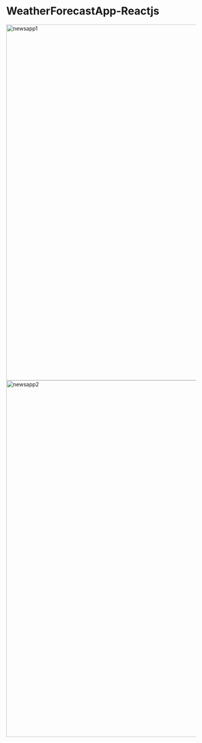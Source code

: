 # WeatherForecastApp-Reactjs
<img width="948" alt="newsapp1" src="https://github.com/user-attachments/assets/32208c34-3ea4-45bc-bd4e-66441007caa7">
<img width="950" alt="newsapp2" src="https://github.com/user-attachments/assets/54cf0b48-cc95-4b5a-a1dc-349f7ab52966">
